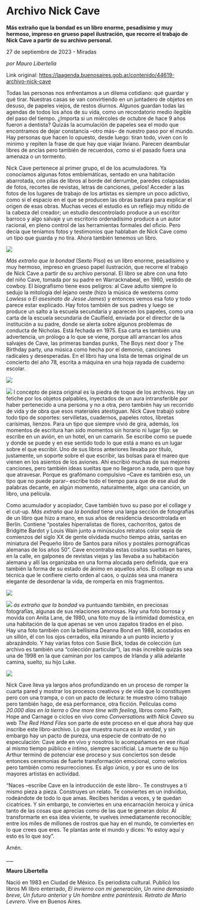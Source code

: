 # Archivo Nick Cave

**Más extraño que la bondad es un libro enorme, pesadísimo y muy hermoso, impreso en grueso papel ilustración, que recorre el trabajo de Nick Cave a partir de su archivo personal.**

27 de septiembre de 2023 - Miradas

_por Mauro Libertella_

Link original: https://laagenda.buenosaires.gob.ar/contenido/44619-archivo-nick-cave



Todas las personas nos enfrentamos a un dilema cotidiano: qué guardar y qué tirar. Nuestras casas se van convirtiendo en un juntadero de objetos en desuso, de papeles viejos, de restos diurnos. Algunos guardan todas las agendas de todos los años de su vida, como un recordatorio medio ilegible del paso del tiempo. ¿Importa si un miércoles de octubre de hace 9 años fueron a dentista? Quizás la acumulación de papeles sea el modo que encontramos de dejar constancia –otro más– de nuestro paso por el mundo. Hay personas que hacen lo opuesto, desde luego: tiran todo, viven con lo mínimo y repiten la frase de que hay que viajar liviano. Parecen deambular libres de anclas pero también de recuerdos, como si el pasado fuera una amenaza o un tormento.




Nick Cave pertenece al primer grupo, el de los acumuladores. Ya conocíamos algunas fotos emblemáticas, sentado en una habitación abarrotada, con pilas de libros al borde del derrumbe, paredes colapsadas de fotos, recortes de revistas, letras de canciones, ¡pelos! Acceder a las fotos de los lugares de trabajo de los artistas es siempre un poco adictivo, como si el espacio en el que se producen las obras bastara para explicar el origen de esas obras. Muchas veces el estudio es un reflejo muy nítido de la cabeza del creador; un estudio descontrolado produce a un escritor barroco y algo salvaje y un escritorio ordenadísimo produce a un autor racional, en pleno control de las herramientas formales del oficio. Pero decía que teníamos fotos y testimonios que hablaban de Nick Cave como un tipo que guarda y no tira. Ahora también tenemos un libro.




![](https://cdn.feater.me/files/images/2698545/27e8096c-6ba5-4239-954d-9e0b9ae0311b.jpg)




*Más extraño que la bondad* (Sexto Piso) es un libro enorme, pesadísimo y muy hermoso, impreso en grueso papel ilustración, que recorre el trabajo de Nick Cave a partir de su archivo personal. El libro se abre con una foto del niño Cave, tomada por su padre en Warracknabeal, en 1960, vestido de cowboy. El biografismo tiene esos peligros: al Cave adulto siempre lo sedujo la mitología del lejano oeste (hizo la música de westerns como *Lawless* o *El asesinato de Jesse James*) y entonces vemos esa foto y todo parece estar explicado. Hay fotos también de sus padres y luego se produce un salto a la escuela secundaria y aparecen los papeles, como una carta de la escuela secundaria de Caulfield, enviada por el director de la institución a su padre, donde se alerta sobre algunos problemas de conducta de Nicholas. Está fechada en 1975. Esa carta es también una advertencia, un prólogo a lo que se viene, porque allí arrancan los años salvajes de Cave, las primeras bandas punks, The Boys next door y The Birthday party, una música como hecha por el demonio, canciones radicales y desesperadas. En el libro hay una lista de temas original de un concierto del año 78, escrita a máquina en una hoja rayada de cuaderno escolar.




![](https://cdn.feater.me/files/images/2698567/31563aae-a357-4cd0-9ebc-e4d6f2de449c.jpg)




![](https://cdn.feater.me/files/images/2698499/845667bb-dd5b-419c-ab39-6cfde8009296.jpeg)
l concepto de pieza original es la piedra de toque de los archivos. Hay un fetiche por los objetos palpables, inyectados de un aura intransferible por haber pertenecido a una persona y no a otra, pero también hay un recorrido de vida y de obra que esos materiales atestiguan. Nick Cave trabajó sobre todo tipo de soportes: servilletas, cuadernos, papeles rotos, libretas carísimas, lienzos. Para un tipo que siempre vivió de gira, además, los momentos de escritura han sido momentos sin horario ni lugar fijo: se escribe en un avión, en un hotel, en un camarín. Se escribe como se puede y donde se puede y en ese sentido todo lo que está a mano es un lugar sobre el que escribir. Uno de sus libros anteriores llevaba por título, justamente, un soporte sobre el que escribir, las bolsas para el mareo que vienen en los asientos de los aviones. Ahí escribió muchas de sus mejores canciones, pero también ideas sueltas que no llegaron a nada, pero que hay que atravesar. Porque es grafómano compulsivo –Cave es también eso, un tipo que no puede parar– escribe todo el tiempo para que de ese alud de palabras decante, en algún momento, naturalmente, algo: una canción, un libro, una película.
 



Como acumulador y acopiador, Cave también tuvo su paso por el collage y el cut-up. *Más extraño que la bondad* tiene una larga sección de fotografías de un libro que hizo a mano, en sus años de residencia descontrolada en Berlín. Contiene “postales hiperralistas de flores, cachorritos, gatos de Bridgitte Bardot y Louis Wain junto a minúsculos retratos color sepia de comienzos del siglo XX de gente olvidada mucho tiempo atrás, santas en miniatura del Pequeño libro de Santos para niños y postales pornográficas alemanas de los años 50”. Cave encontraba estas cositas sueltas en bares, en la calle, en galpones de revistas viejas y las llevaba a su habitación alemana y allí las organizaba en una forma alocada pero definida, que era también la forma de su estado de ánimo en aquellos años. El collage es una técnica que le confiere cierto orden al caos, o quizás sea una manera elegante de desordenar la vida, de romperla en mis fragmentos.




![](https://cdn.feater.me/files/images/2698528/2444eaf9-47f0-45ac-971a-02e62d013b2a.jpeg)




![](https://cdn.feater.me/files/images/2698522/834f0670-1010-4413-8ba9-bc1af2975522.jpeg)
*ás extraño que la bondad* va puntuando también, en preciosas fotografías, algunas de sus relaciones amorosas. Hay una foto borrosa y movida con Anita Lane, de 1980, una foto muy de la intimidad doméstica, en una habitación de la que apenas se ven unos zapatos tirados en el piso. Hay una foto también con la bellísima Deanna Bond en 1988, acostados en un sillón, él con los ojos cerrados, ella mirando a un punto incierto y abrazándolo. Y hay varias fotos con Susie Bick, todas de colección (un archivo es también una “colección particular”), las más increíble quizás sea una de 1998 en la que caminan por los campos de Irlanda y allá adelante camina, suelto, su hijo Luke.
 



![](https://cdn.feater.me/files/images/2698511/921ab3f3-f1b2-4ba4-a07e-73e76de31f36.jpeg)




Nick Cave lleva ya largos años profundizando en un proceso de romper la cuarta pared y mostrar los procesos creativos y de vida que lo constituyen pero con una trampa, o con un pacto de lectura: te muestro cómo trabajo pero también hago, de esa performance, otra ficción. Películas como *20.000 días en la tierra* o *One more time with feeling*, libros como Faith, Hope and Carnage o ciclos en vivo como *Conversations with Nick Cave*o su web *The Red Hand Files* son parte de este proceso en el que ahora hay que inscribe este libro-archivo. Lo que muestra nunca es *la verdad*, y sin embargo hay un pacto de pureza, una especie de contrato de no especulación: Cave arde en vivo y nosotros lo acompañamos en ese ritual al mismo tiempo público e íntimo, siempre sacrificial. La muerte de su hijo Arthur terminó de potenciar ese proceso y sus conciertos son desde entonces ceremonias de fuerte transformación emocional, como velorios pero también como resurrecciones. Es algo único, y por es uno de los mayores artistas en actividad.




“Naces –escribe Cave en la introducción de este libro-. Te construyes a ti mismo pieza a pieza. Construyes un relato. Te conviertes en un individuo, rodeándote de todo lo que amas. Recibes heridas a veces, y te quedan cicatrices. Y sin embargo, te conviertes en una encarnación heroica y única tanto de las cosas que aprecias como de las que te generan dolor. Al transformarte en esa idea viviente, te vuelves inmediatamente reconocible; entre los miles de millones de rostros que hay en el mundo, te conviertes en lo que crees que eres. Te plantas ante el mundo y dices: Yo estoy aquí y esto es lo que soy”.




Amén.




\_\_\_




**Mauro Libertella**




Nació en 1983 en Ciudad de México. Es periodista cultural. Publicó los libros Mi libro enterrado, *El invierno con mi generación*, *Un reino demasiado breve, Un futuro anterior* y *Un hombre entre paréntesis. Retrato de Mario Levrero*. Vive en Buenos Aires.



